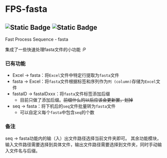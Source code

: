 # FPS-fasta
![Static Badge](https://img.shields.io/badge/Language-Python-green)
![Static Badge](https://img.shields.io/badge/License-GPL--3.0-blue)
---
Fast Process Sequence - fasta

集成了一些快速处理fasta文件的小功能 :P

### 已有功能
- Excel -> fasta：将`Excel`文件中特定行提取为`fasta`文件
- fasta -> Excel：将`fasta`文件根据标签和序列作为`列 (column)`存储为`Excel`文件
- fastaID -> fastaIDxxx：将`fasta`文件标签添加后缀
    - 目前只做了添加后缀。~~前缀什么的以后应该会更新罢，划掉~~
- seq -> fasta：将下机后的`seq`文件批量转为`fasta`文件
    - 可以自定义每个`fasta`中包含`seq`的个数

### 备注
seq -> fasta功能内的输（入）出文件路径选择当前文件夹即可。
其余功能模块，输入文件路径需要选择到具体文件，输出文件路径需要选择到文件夹，同时手动输入文件名与后缀。

